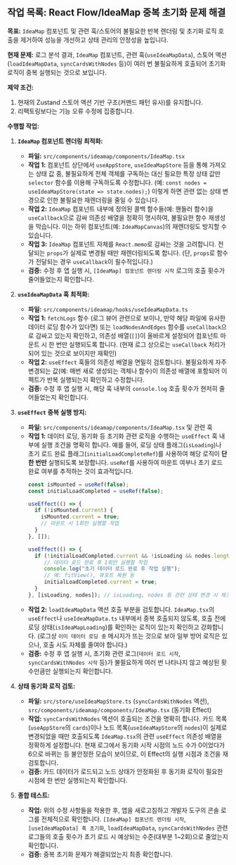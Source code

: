## **작업 목록: React Flow/IdeaMap 중복 초기화 문제 해결**

**목표:** `IdeaMap` 컴포넌트 및 관련 훅/스토어의 불필요한 반복 렌더링 및 초기화 로직 호출을 제거하여 성능을 개선하고 상태 관리의 안정성을 높입니다.

**현재 문제:** 로그 분석 결과, `IdeaMap` 컴포넌트, 관련 훅(`useIdeaMapData`), 스토어 액션(`loadIdeaMapData`, `syncCardsWithNodes` 등)이 여러 번 불필요하게 호출되어 초기화 로직이 중복 실행되는 것으로 보입니다.

**제약 조건:**

1.  현재의 Zustand 스토어 액션 기반 구조(커맨드 패턴 유사)를 유지합니다.
2.  리팩토링보다는 기능 오류 수정에 집중합니다.

**수행할 작업:**

1.  **`IdeaMap` 컴포넌트 렌더링 최적화:**
    *   **파일:** `src/components/ideamap/components/IdeaMap.tsx`
    *   **작업 1:** 컴포넌트 상단에서 `useAppStore`, `useIdeaMapStore` 등을 통해 가져오는 상태 값 중, 불필요하게 전체 객체를 구독하는 대신 필요한 특정 상태 값만 `selector` 함수를 이용해 구독하도록 수정합니다. (예: `const nodes = useIdeaMapStore(state => state.nodes);`) 이렇게 하면 관련 없는 상태 변경으로 인한 불필요한 재렌더링을 줄일 수 있습니다.
    *   **작업 2:** `IdeaMap` 컴포넌트 내부에 정의된 콜백 함수들(예: 핸들러 함수)을 `useCallback`으로 감싸 의존성 배열을 정확히 명시하여, 불필요한 함수 재생성을 막습니다. 이는 하위 컴포넌트(예: `IdeaMapCanvas`)의 재렌더링도 방지할 수 있습니다.
    *   **작업 3:** `IdeaMap` 컴포넌트 자체를 `React.memo`로 감싸는 것을 고려합니다. 전달되는 `props`가 실제로 변경될 때만 재렌더링되도록 합니다. (단, `props`로 함수가 전달되는 경우 `useCallback`이 필수적입니다.)
    *   **검증:** 수정 후 앱 실행 시, `[IdeaMap] 컴포넌트 렌더링 시작` 로그의 호출 횟수가 줄어들었는지 확인합니다.

2.  **`useIdeaMapData` 훅 최적화:**
    *   **파일:** `src/components/ideamap/hooks/useIdeaMapData.ts`
    *   **작업 1:** `fetchLogs` 함수 (로그 뷰어 관련으로 보이나, 만약 해당 파일에 유사한 데이터 로딩 함수가 있다면) 또는 `loadNodesAndEdges` 함수를 `useCallback`으로 감싸고 있는지 확인하고, 의존성 배열(`[]`)이 올바르게 설정되어 컴포넌트 마운트 시 한 번만 실행되도록 합니다. (현재 로그 상으로는 `useCallback` 처리가 되어 있는 것으로 보이지만 재확인)
    *   **작업 2:** `useEffect` 훅들의 의존성 배열을 면밀히 검토합니다. 불필요하게 자주 변경되는 값(예: 매번 새로 생성되는 객체나 함수)이 의존성 배열에 포함되어 이펙트가 반복 실행되는지 확인하고 수정합니다.
    *   **검증:** 수정 후 앱 실행 시, 해당 훅 내부의 `console.log` 호출 횟수가 현저히 줄어들었는지 확인합니다.



3.  **`useEffect` 중복 실행 방지:**
    *   **파일:** `src/components/ideamap/components/IdeaMap.tsx` 및 관련 훅
    *   **작업 1:** 데이터 로딩, 동기화 등 초기화 관련 로직을 수행하는 `useEffect` 훅 내부에 실행 조건을 명확히 합니다. 예를 들어, 로딩 상태 플래그(`isLoading`)나 초기 로드 완료 플래그(`initialLoadCompleteRef`)를 사용하여 해당 로직이 **단 한 번만** 실행되도록 보장합니다. `useRef`를 사용하여 마운트 여부나 초기 로드 완료 여부를 추적하는 것이 효과적입니다.
        ```typescript
        const isMounted = useRef(false);
        const initialLoadCompleted = useRef(false);

        useEffect(() => {
          if (!isMounted.current) {
            isMounted.current = true;
            // 마운트 시 1회만 실행할 작업
          }
        }, []);

        useEffect(() => {
          if (!initialLoadCompleted.current && !isLoading && nodes.length > 0) {
             // 데이터 로드 완료 후 1회만 실행할 작업
             console.log("초기 데이터 로드 완료 후 작업 실행");
             // 예: fitView(), 뷰포트 복원 등
             initialLoadCompleted.current = true;
          }
        }, [isLoading, nodes]); // isLoading, nodes 등 관련 상태 변경 시 체크
        ```
    *   **작업 2:** `loadIdeaMapData` 액션 호출 부분을 검토합니다. `IdeaMap.tsx`의 `useEffect`나 `useIdeaMapData.ts` 내부에서 중복 호출되지 않도록, 호출 전에 로딩 상태(`isIdeaMapLoading`)를 확인하는 로직이 있는지 확인하고 강화합니다. (로그상 `이미 데이터 로딩 중` 메시지가 뜨는 것으로 보아 일부 방어 로직은 있으나, 호출 시도 자체를 줄여야 합니다.)
    *   **검증:** 수정 후 앱 실행 시, 초기화 관련 로그(`데이터 로드 시작`, `syncCardsWithNodes 시작` 등)가 불필요하게 여러 번 나타나지 않고 예상된 횟수만큼만 실행되는지 확인합니다.

4.  **상태 동기화 로직 검토:**
    *   **파일:** `src/store/useIdeaMapStore.ts` (`syncCardsWithNodes` 액션), `src/components/ideamap/components/IdeaMap.tsx` (동기화 Effect)
    *   **작업:** `syncCardsWithNodes` 액션이 호출되는 조건을 명확히 합니다. 카드 목록(`useAppStore`의 `cards`)이나 노드 목록(`useIdeaMapStore`의 `nodes`)이 실제로 변경되었을 때만 호출되도록 `IdeaMap.tsx`의 관련 `useEffect` 의존성 배열을 정확하게 설정합니다. 현재 로그에서 동기화 시작 시점의 노드 수가 0이었다가 6으로 바뀌는 등 불안정한 모습이 보이므로, 이 Effect의 실행 시점과 조건을 재검토합니다.
    *   **검증:** 카드 데이터가 로드되고 노드 상태가 안정화된 후 동기화 로직이 필요한 시점에 한 번만 실행되는지 확인합니다.

5.  **종합 테스트:**
    *   **작업:** 위의 수정 사항들을 적용한 후, 앱을 새로고침하고 개발자 도구의 콘솔 로그를 전체적으로 확인합니다. `[IdeaMap] 컴포넌트 렌더링 시작`, `[useIdeaMapData] 훅 초기화`, `loadIdeaMapData`, `syncCardsWithNodes` 관련 로그들의 호출 횟수가 초기 로드 시 예상되는 수준(대부분 1~2회)으로 줄었는지 확인합니다.
    *   **검증:** 중복 초기화 문제가 해결되었는지 최종 확인합니다.